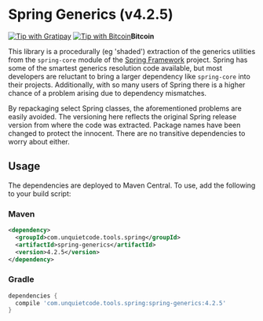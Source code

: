 # Spring Generics (v4.2.5)

[![Tip with Gratipay](https://assets.gratipay.com/gratipay.svg)](https://gratipay.com/UnquietCode) [![Tip with Bitcoin](http://www.unquietcode.com/e_e/bitcoin.png)](https://blockchain.info/address/1Ec6mzLpJQvuzXqhxfJz1h9ZwJmoHMW9BX)**Bitcoin**

This library is a procedurally (eg 'shaded') extraction of the generics utilities from the `spring-core` module of
the [Spring Framework](https://github.com/spring-projects/spring-framework) project. Spring has some of the smartest
generics resolution code available, but most developers are reluctant to bring a larger dependency like `spring-core`
into their projects. Additionally, with so many users of Spring there is a higher chance of a problem arising due to
dependency mismatches.

By repackaging select Spring classes, the aforementioned problems are easily avoided. The versioning here reflects
the original Spring release version from where the code was extracted. Package names have been changed to protect
the innocent. There are no transitive dependencies to worry about either.

## Usage
The dependencies are deployed to Maven Central. To use, add the following to your build script:

### Maven
```xml
<dependency>
  <groupId>com.unquietcode.tools.spring</groupId>
  <artifactId>spring-generics</artifactId>
  <version>4.2.5</version>
</dependency>
```

### Gradle
```groovy
dependencies {
  compile 'com.unquietcode.tools.spring:spring-generics:4.2.5'
}
```
